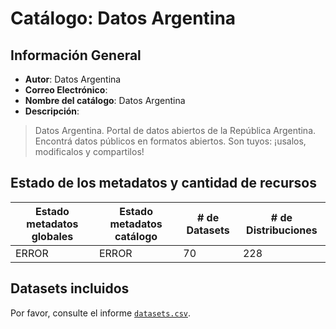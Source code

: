 
# Catálogo: Datos Argentina

## Información General

- **Autor**: Datos Argentina
- **Correo Electrónico**: 
- **Nombre del catálogo**: Datos Argentina
- **Descripción**:

> Datos Argentina. Portal de datos abiertos de la República Argentina. Encontrá datos públicos en formatos abiertos. Son tuyos: ¡usalos, modificalos y compartilos!

## Estado de los metadatos y cantidad de recursos

Estado metadatos globales | Estado metadatos catálogo | # de Datasets | # de Distribuciones
--------------------------|---------------------------|---------------|--------------------
ERROR | ERROR | 70 | 228

## Datasets incluidos

Por favor, consulte el informe [`datasets.csv`](datasets.csv).
